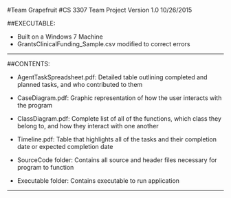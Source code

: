 #Team Grapefruit
#CS 3307 Team Project Version 1.0 10/26/2015

##EXECUTABLE:
 - Built on a Windows 7 Machine
 - GrantsClinicalFunding_Sample.csv modified to correct errors
 
-------------------------------------------

##CONTENTS:

 - AgentTaskSpreadsheet.pdf: Detailed table outlining completed and planned tasks, and who contributed to them

 - CaseDiagram.pdf: Graphic representation of how the user interacts with the program

 - ClassDiagram.pdf: Complete list of all of the functions, which class they belong to, and how they interact with one another

 - Timeline.pdf: Table that highlights all of the tasks and their completion date or expected completion date

 - SourceCode folder: Contains all source and header files necessary for program to function

 - Executable folder: Contains executable to run application

-------------------------------------------
